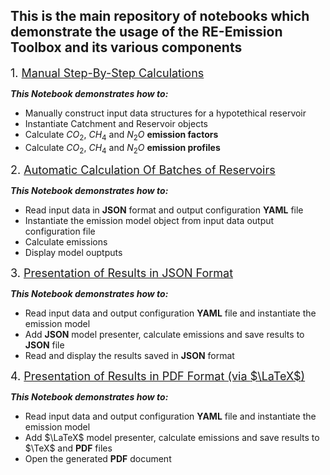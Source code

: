 ## This is the main repository of notebooks which demonstrate the usage of the RE-Emission Toolbox and its various components

<font size="4"> 1. [Manual Step-By-Step Calculations](01-Step-By-Step-Manual-Calculations.ipynb)</font>

  <i><b>This Notebook demonstrates how to:</b></i>
  * Manually construct input data structures for a hypotethical reservoir
  * Instantiate Catchment and Reservoir objects </li>
  * Calculate $CO_2$, $CH_4$ and $N_2O$ <b>emission factors</b> </li>
  * Calculate $CO_2$, $CH_4$ and $N_2O$ <b>emission profiles</b> </li>

<font size="4"> 2. [Automatic Calculation Of Batches of Reservoirs](02-Automatic-Calculation-Of-Reservoir-Batches.ipynb)</font>

  <i><b>This Notebook demonstrates how to:</b></i>
  * Read input data in <b>JSON</b> format and output configuration <b>YAML</b> file
  * Instantiate the emission model object from input data output configuration file
  * Calculate emissions
  * Display model ouptputs
  
<font size="4"> 3. [Presentation of Results in JSON Format](03-Saving-Results-To-JSON)</font>

  <i><b>This Notebook demonstrates how to:</b></i>
  * Read input data and output configuration <b>YAML</b> file and instantiate the emission model
  * Add <b>JSON</b> model presenter, calculate emissions and save results to <b>JSON</b> file
  * Read and display the results saved in <b>JSON</b> format
  
<font size="4"> 4. [Presentation of Results in PDF Format (via $\LaTeX$)](04-Saving-Results-To-LaTeX.ipynb)</font>

  <i><b>This Notebook demonstrates how to:</b></i>
  * Read input data and output configuration <b>YAML</b> file and instantiate the emission model
  * Add $\LaTeX$ model presenter, calculate emissions and save results to $\TeX$ and <b>PDF</b> files
  * Open the generated <b>PDF</b> document
